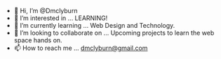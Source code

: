 - 👋 Hi, I’m @Dmclyburn
- 👀 I’m interested in ... LEARNING!
- 🌱 I’m currently learning ... Web Design and Technology.
- 💞️ I’m looking to collaborate on ... Upcoming projects to learn the web space hands on.
- 📫 How to reach me ... dmclyburn@gmail.com

<!---
Dmclyburn/Dmclyburn is a ✨ special ✨ repository because its `README.md` (this file) appears on your GitHub profile.
You can click the Preview link to take a look at your changes.
--->
